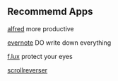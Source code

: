 ## Recommemd Apps

[alfred](https://www.alfredapp.com/) more productive

[evernote](https://evernote.com/intl/zh-cn/) DO write down everything

[f.lux](https://justgetflux.com/) protect your eyes

[scrollreverser](https://pilotmoon.com/scrollreverser/)
